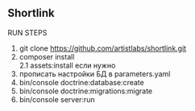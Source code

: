 Shortlink
---------

RUN STEPS
1. git clone https://github.com/artistlabs/shortlink.git
2. composer install \
    2.1 assets:install если нужно
3. прописать настройки БД в parameters.yaml
4. bin/console doctrine:database:create
5. bin/console doctrine:migrations:migrate 
6. bin/console server:run
